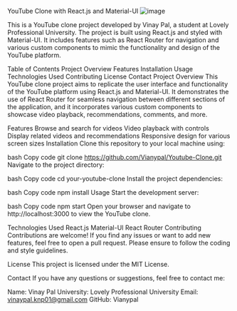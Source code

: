

YouTube Clone with React.js and Material-UI
![image](https://github.com/Vianypal/Youtube-Clone/assets/89671983/117aa2de-8c3e-4014-9f2e-f3ece42990d9)



This is a YouTube clone project developed by Vinay Pal, a student at Lovely Professional University. The project is built using React.js and styled with Material-UI. It includes features such as React Router for navigation and various custom components to mimic the functionality and design of the YouTube platform.

Table of Contents
Project Overview
Features
Installation
Usage
Technologies Used
Contributing
License
Contact
Project Overview
This YouTube clone project aims to replicate the user interface and functionality of the YouTube platform using React.js and Material-UI. It demonstrates the use of React Router for seamless navigation between different sections of the application, and it incorporates various custom components to showcase video playback, recommendations, comments, and more.

Features
Browse and search for videos
Video playback with controls
Display related videos and recommendations
Responsive design for various screen sizes
Installation
Clone this repository to your local machine using:

bash
Copy code
git clone https://github.com/Vianypal/Youtube-Clone.git
Navigate to the project directory:

bash
Copy code
cd your-youtube-clone
Install the project dependencies:

bash
Copy code
npm install
Usage
Start the development server:

bash
Copy code
npm start
Open your browser and navigate to http://localhost:3000 to view the YouTube clone.

Technologies Used
React.js
Material-UI
React Router
Contributing
Contributions are welcome! If you find any issues or want to add new features, feel free to open a pull request. Please ensure to follow the coding and style guidelines.

License
This project is licensed under the MIT License.

Contact
If you have any questions or suggestions, feel free to contact me:

Name: Vinay Pal
University: Lovely Professional University
Email: vinaypal.knp01@gmail.com
GitHub: Vianypal
